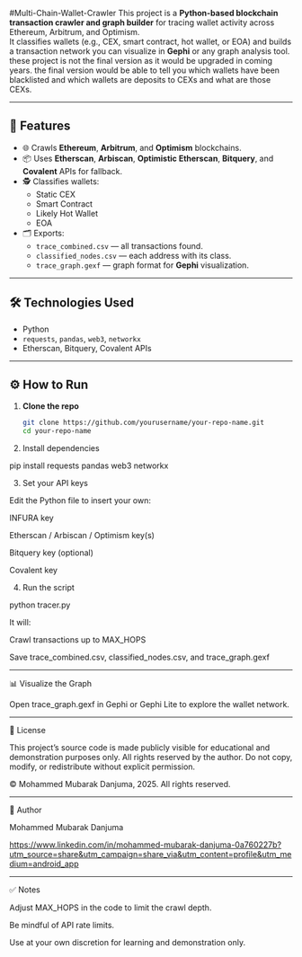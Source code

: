 #Multi-Chain-Wallet-Crawler
This project is a **Python-based blockchain transaction crawler and graph builder** for tracing wallet activity across Ethereum, Arbitrum, and Optimism.  
It classifies wallets (e.g., CEX, smart contract, hot wallet, or EOA) and builds a transaction network you can visualize in **Gephi** or any graph analysis tool.
these project is not the final version as it would be upgraded in coming years. the final version would be able to tell you which wallets have been blacklisted and which wallets are deposits to CEXs and what are those CEXs.

---

## 🚀 Features

- 🌐 Crawls **Ethereum**, **Arbitrum**, and **Optimism** blockchains.
- 📦 Uses **Etherscan**, **Arbiscan**, **Optimistic Etherscan**, **Bitquery**, and **Covalent** APIs for fallback.
- 🕵️ Classifies wallets:
  - Static CEX
  - Smart Contract
  - Likely Hot Wallet
  - EOA
- 🗂️ Exports:
  - `trace_combined.csv` — all transactions found.
  - `classified_nodes.csv` — each address with its class.
  - `trace_graph.gexf` — graph format for **Gephi** visualization.

---

## 🛠️ Technologies Used

- Python
- `requests`, `pandas`, `web3`, `networkx`
- Etherscan, Bitquery, Covalent APIs

---

## ⚙️ How to Run

1. **Clone the repo**
   ```bash
   git clone https://github.com/yourusername/your-repo-name.git
   cd your-repo-name
2. Install dependencies

pip install requests pandas web3 networkx


3. Set your API keys

Edit the Python file to insert your own:

INFURA key

Etherscan / Arbiscan / Optimism key(s)

Bitquery key (optional)

Covalent key 



4. Run the script

python tracer.py

It will:

Crawl transactions up to MAX_HOPS

Save trace_combined.csv, classified_nodes.csv, and trace_graph.gexf





---

📊 Visualize the Graph

Open trace_graph.gexf in Gephi or Gephi Lite to explore the wallet network.


---

📜 License

This project’s source code is made publicly visible for educational and demonstration purposes only.
All rights reserved by the author.
Do not copy, modify, or redistribute without explicit permission.

© Mohammed Mubarak Danjuma, 2025. All rights reserved.


---

🙋 Author

Mohammed Mubarak Danjuma

https://www.linkedin.com/in/mohammed-mubarak-danjuma-0a760227b?utm_source=share&utm_campaign=share_via&utm_content=profile&utm_medium=android_app


---

✅ Notes

Adjust MAX_HOPS in the code to limit the crawl depth.

Be mindful of API rate limits.

Use at your own discretion for learning and demonstration only.
